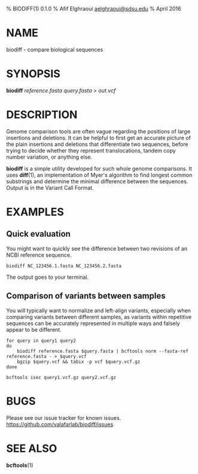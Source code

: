 % BIODIFF(1) 0.1.0
% Afif Elghraoui <aelghraoui@sdsu.edu>
% April 2016

# NAME

biodiff - compare biological sequences

# SYNOPSIS

**biodiff** *reference.fasta* *query.fasta* > *out.vcf*

# DESCRIPTION

Genome comparison tools are often vague regarding the positions of large insertions and deletions.
It can be helpful to first get an accurate picture of the plain insertions and deletions that differentiate two sequences, before trying to decide whether they represent translocations, tandem copy number variation, or anything else.

**biodiff** is a simple utility developed for such whole genome comparisons.
It uses **diff**(1), an implementation of Myer's algorithm to find longest common substrings and determine the minimal difference between the sequences.
Output is in the Variant Call Format.

# EXAMPLES

## Quick evaluation
You might want to quickly see the difference between two revisions of an NCBI reference sequence.

~~~
biodiff NC_123456.1.fasta NC_123456.2.fasta
~~~

The output goes to your terminal.

## Comparison of variants between samples
You will typically want to normalize and left-align variants, especially when comparing variants between different samples, as variants within repetitive sequences can be accurately represented in multiple ways and falsely appear to be different.

~~~
for query in query1 query2
do
	biodiff reference.fasta $query.fasta | bcftools norm --fasta-ref reference.fasta - > $query.vcf
	bgzip $query.vcf && tabix -p vcf $query.vcf.gz
done

bcftools isec query1.vcf.gz query2.vcf.gz
~~~

# BUGS

Please see our issue tracker for known issues.
https://github.com/valafarlab/biodiff/issues

# SEE ALSO

**bcftools**(1)
